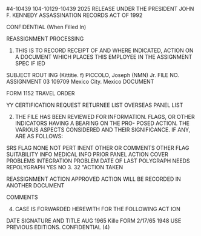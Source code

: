 #4-10439
104-10129-10439
2025 RELEASE UNDER THE PRESIDENT JOHN F. KENNEDY ASSASSINATION RECORDS ACT OF 1992

CONFIDENTIAL
(When Filled In)

REASSIGNMENT PROCESSING

1. THIS IS TO RECORD RECEIPT OF AND WHERE INDICATED, ACTION ON A
DOCUMENT WHICH PLACES THIS EMPLOYEE IN THE ASSIGNMENT SPEC IF IED

SUBJECT
ROUT ING
(Kittitie. f)
PICCOLO, Joseph (NMN) Jr.
FILE NO.
ASSIGNMENT
03
109709
Mexico City. Mexico
DOCUMENT

FORM 1152
TRAVEL ORDER

YY CERTIFICATION REQUEST
RETURNEE LIST
OVERSEAS PANEL LIST

2. THE FILE HAS BEEN REVIEWED FOR INFORMATION. FLAGS, OR OTHER INDICATORS HAVING A BEARING ON THE PRO-
POSED ACTION. THE VARIOUS ASPECTS CONSIDERED AND THEIR SIGNIFICANCE. IF ANY, ARE AS FOLLOWS:

SRS FLAG
NONE NOT PERT INENT
OTHER OR COMMENTS
OTHER FLAG
SUITABILITY INFO
MEDICAL INFO
PRIOR PANEL ACTION
COVER PROBLEMS
INTEGRATION PROBLEM
DATE OF LAST POLYGRAPH
NEEDS REPOLYGRAPH
YES
NO
3.
32
"ACTION TAKEN

REASSIGNMENT ACTION APPROVED
ACTION WILL BE RECORDED IN ANOTHER DOCUMENT

COMMENTS

4. CASE IS FORWARDED HEREWITH FOR THE FOLLOWING ACT ION

DATE
SIGNATURE AND TITLE
AUG
1965
Kille
FORM
2/17/65
1948 USE PREVIOUS
EDITIONS.
CONFIDENTIAL
(4)
